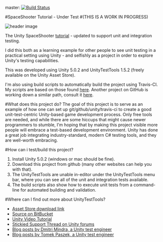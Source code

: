master: [![Build Status](https://travis-ci.org/ericsebesta/spaceshooter-undertest.svg?branch=master)](https://travis-ci.org/ericsebesta/spaceshooter-undertest)

#SpaceShooter Tutorial - Under Test 
#(THIS IS A WORK IN PROGRESS)

![header image](http://unity3d.com/sites/default/files/space-shooter-header_0.jpg)

The Unity SpaceShooter [tutorial](http://unity3d.com/learn/tutorials/projects/space-shooter) - updated to support unit and integration testing.

I did this both as a learning example for other people to see unit testing in a practical setting using Unity - and selfishly as a project in order to explore Unity's testing capabilities.

This was developed using Unity 5.0.2 and UnityTestTools 1.5.2 (freely available on the Unity Asset Store).

I'm also using build scripts to automatically build the project using Travis-CI. My scripts are based on those found [here](https://jonathan.porta.codes/2015/04/17/automatically-build-your-unity3d-project-in-the-cloud-using-travisci-for-free/). Another project on GitHub is working down a similar path, consult it [here](https://github.com/MrSimbax/pong-x).

#What does this project do?
The goal of this project is to serve as an example of how one can set up git/github/unity/travis-ci to create a good unit-test-centric Unity-based game development process. Only free tools are needed, and while there are some hiccups that might cause newer programmers to stumble, I'm hoping that by making this project visible more people will embrace a test-based development environment. Unity has done a great job integrating industry-standard, modern C# testing tools, and they are well-worth embracing.

#How can i test/build this project?

1. Install Unity 5.0.2 (windows or mac should be fine).
2. Download this project from github (many other websites can help you with that).
3. The UnityTestTools are unable in-editor under the UnityTestTools menu bar, where you can see all of the unit and integration tests available.
4. The build scripts also show how to execute unit tests from a command-line for automated building and validation.

#Where can I find out more about UnityTestTools?

- [Asset Store download link](https://www.assetstore.unity3d.com/en/#!/content/13802)
- [Source on BitBucket](https://bitbucket.org/Unity-Technologies/unitytesttools/)
- [Unity Video Tutorial](https://unity3d.com/learn/tutorials/modules/beginner/live-training-archive/test-tools)
- [Stickied Support Thread on Unity forums](http://forum.unity3d.com/threads/unity-test-tools.218287/)
- [Blog posts by Dmitri Mindra, a Unity test engineer](http://blogs.unity3d.com/author/dmitriy/)
- [Blog posts by Tomek Paszek, a Unity test engineer](http://blogs.unity3d.com/author/tomek/)

